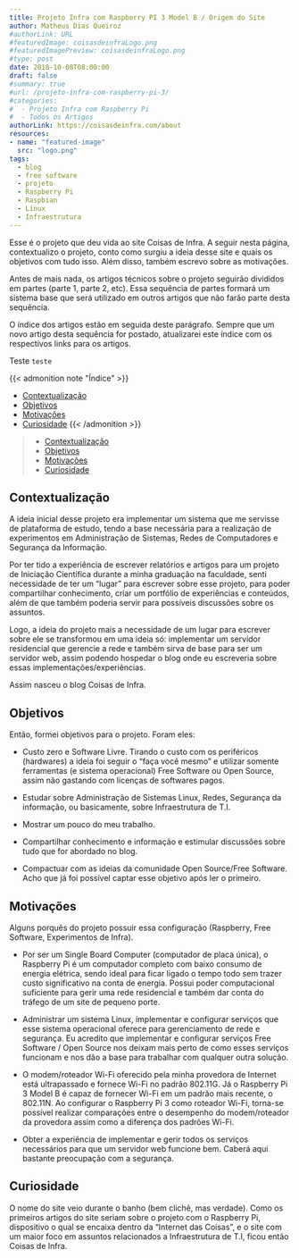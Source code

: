 ```yaml
---
title: Projeto Infra com Raspberry PI 3 Model B / Origem do Site
author: Matheus Dias Queiroz
#authorLink: URL
#featuredImage: coisasdeinfraLogo.png
#featuredImagePreview: coisasdeinfraLogo.png
#type: post
date: 2018-10-08T08:00:00
draft: false
#summary: true
#url: /projeto-infra-com-raspberry-pi-3/
#categories:
#  - Projeto Infra com Raspberry Pi
#  - Todos os Artigos
authorLink: https://coisasdeinfra.com/about
resources:
- name: "featured-image"
  src: "logo.png"
tags:
  - blog
  - free software
  - projeto
  - Raspberry Pi
  - Raspbian
  - Linux
  - Infraestrutura
---
```


Esse é o projeto que deu vida ao site Coisas de Infra. A seguir nesta página, contextualizo o projeto, conto como surgiu a ideia desse site e quais os objetivos com tudo isso. Além disso, também escrevo sobre as motivações.

<!--more-->

Antes de mais nada, os artigos técnicos sobre o projeto seguirão divididos em partes (parte 1, parte 2, etc). Essa sequência de partes formará um sistema base que será utilizado em outros artigos que não farão parte desta sequência.

O índice dos artigos estão em seguida deste parágrafo. Sempre que um novo artigo desta sequência for postado, atualizarei este índice com os respectivos links para os artigos.

Teste `teste`

{{< admonition note "Índice" >}}
  * [Contextualização](#contextualização)
  * [Objetivos](#objetivos)
  * [Motivações](#motivações)
  * [Curiosidade](#curiosidade)
{{< /admonition >}}

> * [Contextualização](#contextualização)
> * [Objetivos](#objetivos)
> * [Motivações](#motivações)
> * [Curiosidade](#curiosidade)

## Contextualização

A ideia inicial desse projeto era implementar um sistema que me servisse de plataforma de estudo, tendo a base necessária para a realização de experimentos em Administração de Sistemas, Redes de Computadores e Segurança da Informação.

Por ter tido a experiência de escrever relatórios e artigos para um projeto de Iniciação Científica durante a minha graduação na faculdade, senti necessidade de ter um “lugar” para escrever sobre esse projeto, para poder compartilhar conhecimento, criar um portfólio de experiências e conteúdos, além de que também poderia servir para possíveis discussões sobre os assuntos.

Logo, a ideia do projeto mais a necessidade de um lugar para escrever sobre ele se transformou em uma ideia só: implementar um servidor residencial que gerencie a rede e também sirva de base para ser um servidor web, assim podendo hospedar o blog onde eu escreveria sobre essas implementações/experiências.

Assim nasceu o blog Coisas de Infra.

## Objetivos

Então, formei objetivos para o projeto. Foram eles:

* Custo zero e Software Livre. Tirando o custo com os periféricos (hardwares) a ideia foi seguir o “faça você mesmo” e utilizar somente ferramentas (e sistema operacional) Free Software ou Open Source, assim não gastando com licenças de softwares pagos.
  
* Estudar sobre Administração de Sistemas Linux, Redes, Segurança da informação, ou basicamente, sobre Infraestrutura de T.I.
  
* Mostrar um pouco do meu trabalho.
  
* Compartilhar conhecimento e informação e estimular discussões sobre tudo que for abordado no blog.

* Compactuar com as ideias da comunidade Open Source/Free Software. Acho que já foi possível captar esse objetivo após ler o primeiro.

## Motivações

Alguns porquês do projeto possuir essa configuração (Raspberry, Free Software, Experimentos de Infra).

* Por ser um Single Board Computer (computador de placa única), o Raspberry Pi é um computador completo com baixo consumo de energia elétrica, sendo ideal para ficar ligado o tempo todo sem trazer custo significativo na conta de energia. Possui poder computacional suficiente para gerir uma rede residencial e também dar conta do tráfego de um site de pequeno porte.

* Administrar um sistema Linux, implementar e configurar serviços que esse sistema operacional oferece para gerenciamento de rede e segurança. Eu acredito que implementar e configurar serviços Free Software / Open Source nos deixam mais perto de como esses serviços funcionam e nos dão a base para trabalhar com qualquer outra solução.

* O modem/roteador Wi-Fi oferecido pela minha provedora de Internet está ultrapassado e fornece Wi-Fi no padrão 802.11G. Já o Raspberry Pi 3 Model B é capaz de fornecer Wi-Fi em um padrão mais recente, o 802.11N. Ao configurar o Raspberry Pi 3 como roteador Wi-Fi, torna-se possível realizar comparações entre o desempenho do modem/roteador da provedora assim como a diferença dos padrões Wi-Fi.

* Obter a experiência de implementar e gerir todos os serviços necessários para que um servidor web funcione bem. Caberá aqui bastante preocupação com a segurança.

## Curiosidade

O nome do site veio durante o banho (bem clichê, mas verdade). Como os primeiros artigos do site seriam sobre o projeto com o Raspberry Pi, dispositivo o qual se encaixa dentro da “Internet das Coisas”, e o site com um maior foco em assuntos relacionados a Infraestrutura de T.I, ficou então Coisas de Infra.

